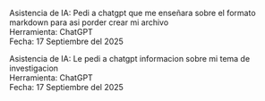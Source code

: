 Asistencia de IA: Pedi a chatgpt que me enseñara sobre el formato markdown para asi porder crear mi archivo  
Herramienta: ChatGPT  
Fecha: 17 Septiembre del 2025  

Asistencia de IA: Le pedi a chatgpt informacion sobre mi tema de investigacion  
Herramienta: ChatGPT  
Fecha: 17 Septiembre del 2025  
